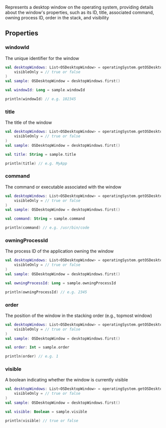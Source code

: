 Represents a desktop window on the operating system, providing details about the window's properties, such as its ID, title, associated command,
owning process ID, order in the stack, and visibility

## Properties

### windowId

The unique identifier for the window

```kotlin
val desktopWindows: List<OSDesktopWindow> = operatingSystem.getOSDesktopWindows(
    visibleOnly = // true or false
)
val sample: OSDesktopWindow = desktopWindows.first()

val windowId: Long = sample.windowId

println(windowId) // e.g. 102345
```

### title

The title of the window

```kotlin
val desktopWindows: List<OSDesktopWindow> = operatingSystem.getOSDesktopWindows(
    visibleOnly = // true or false
)
val sample: OSDesktopWindow = desktopWindows.first()

val title: String = sample.title

println(title) // e.g. MyApp
```

### command

The command or executable associated with the window

```kotlin
val desktopWindows: List<OSDesktopWindow> = operatingSystem.getOSDesktopWindows(
    visibleOnly = // true or false
)
val sample: OSDesktopWindow = desktopWindows.first()

val command: String = sample.command

println(command) // e.g. /usr/bin/code
```

### owningProcessId

The process ID of the application owning the window

```kotlin
val desktopWindows: List<OSDesktopWindow> = operatingSystem.getOSDesktopWindows(
    visibleOnly = // true or false
)
val sample: OSDesktopWindow = desktopWindows.first()

val owningProcessId: Long = sample.owningProcessId

println(owningProcessId) // e.g. 2345
```

### order

The position of the window in the stacking order (e.g., topmost window)

```kotlin
val desktopWindows: List<OSDesktopWindow> = operatingSystem.getOSDesktopWindows(
    visibleOnly = // true or false
)
val sample: OSDesktopWindow = desktopWindows.first()

val order: Int = sample.order

println(order) // e.g. 1
```

### visible

A boolean indicating whether the window is currently visible

```kotlin
val desktopWindows: List<OSDesktopWindow> = operatingSystem.getOSDesktopWindows(
    visibleOnly = // true or false
)
val sample: OSDesktopWindow = desktopWindows.first()

val visible: Boolean = sample.visible

println(visible) // true or false
```